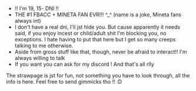 - !! I'm 19, 15- DNI !!
- THE #1 FBACC + MINETA FAN EVR!!! ^_^ (name is a joke, Mineta fans always int)
- I don't have a real dni, I'll jst hide you. But cause apparently it needs said, if you enjoy incest or child/adult shit I'm blocking you, no exceptions. I hate having to put that here but I get so many creeps talking to me otherwise.
- Aside from gross stuff like that, though, never be afraid to interact!! I'm always willing to talk
- If you want you can ask for my discord ! And that's all rlly

The strawpage is jst for fun, not something you have to look through, all the info is here. Feel free to send gimmicks tho !! :D 
